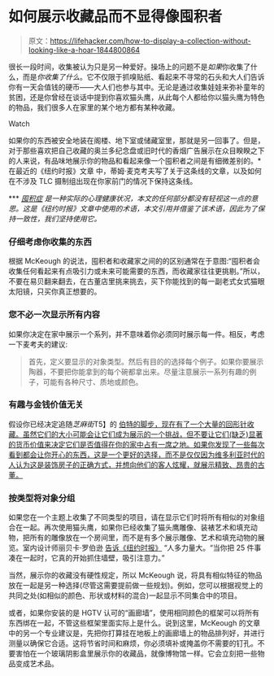 # 如何展示收藏品而不显得像囤积者

> 原文：<https://lifehacker.com/how-to-display-a-collection-without-looking-like-a-hoar-1844800864>

很长一段时间，收集被认为只是另一种爱好。操场上的问题不是*如果*你收集了什么，而是*你收集了什么*。它不仅限于抓嗅贴纸、看起来不寻常的石头和大人们告诉你有一天会值钱的硬币——大人们也参与其中。无论是通过收集娃娃来弥补童年的贫困，还是你曾经在谈话中提到你喜欢猫头鹰，从此每个人都给你以猫头鹰为特色的物品，我们很多人在家里的某个地方都有某种收藏。

Watch

如果你的东西被安全地装在阁楼、地下室或储藏室里，那就是另一回事了。但是，对于那些喜欢把自己收藏的奥兰多纪念盘或旧时代的香烟广告展示在众目睽睽之下的人来说，有品味地展示你的物品和看起来像一个囤积者之间是有细微差别的。*在最近的《纽约时报》文章 中，蒂姆·麦克考夫写了关于这条线的文章，以及如何在不涉及 TLC 摄制组出现在你家前门的情况下保持这条线。

*** [*囤积症*](https://www.mayoclinic.org/diseases-conditions/hoarding-disorder/symptoms-causes/syc-20356056#:~:text=Hoarding%20disorder%20is%20a%20persistent,regardless%20of%20actual%20value%2C%20occurs.) *是一种实际的心理健康状况，本文的任何部分都没有轻视这一点的意思。这是《纽约时报》文章中使用的术语，本文引用并借鉴了该术语，因此为了保持一致性，我们坚持使用它。*

### 仔细考虑你收集的东西

根据 McKeough 的说法，囤积者和收藏家之间的的区别通常在于意图:“囤积者会收集任何看起来有点吸引力或未来可能需要的东西，而收藏家往往更挑剔。”所以，不要在易贝翻来翻去，在古董店里挑来挑去，买下你能找到的每一副老式女式猫眼太阳镜，只买你真正想要的。

### 您不必一次显示所有内容

如果你决定在家中展示一个系列，并不意味着你必须同时展示每一件。相反，考虑一下麦考夫的建议:

> 首先，定义要显示的对象类型。然后有目的的选择每个例子。如果你要展示陶器，不要把你能拿到的每个碗都拿出来。尽量注意展示一系列有趣的例子，可能有各种尺寸、质地或颜色。

### 有趣与金钱价值无关

假设你已经决定追随*芝麻街*T5】的 [伯特的脚步，现在有了一个大量的回形针收藏。虽然它们的大小可能会让它们成为展示的一个挑战，但不要让它们(缺乏)显著的货币价值来决定它们是否值得在你的家中占有一席之地。如果你发现了一些每次看到都会让你开心的东西，这是一个更好的选择，而不是仅仅因为维多利亚时代的人认为这是装饰房子的正确方式，并想向他们的客人炫耀，就展示精致、昂贵的古董。](https://www.youtube.com/watch?v=mE2QegemD-I)

### 按类型将对象分组

如果您在一个主题上收集了不同类型的项目，请在显示它们时将所有相似的对象组合在一起。再次使用猫头鹰，如果你已经收集了猫头鹰雕像、装裱艺术和填充动物，把所有的雕像放在一个房间里，而不是有多个展示雕像、艺术和填充动物的展览。室内设计师丽贝卡·罗伯逊 [告诉《纽约时报》](https://www.nytimes.com/2020/08/18/realestate/how-to-keep-your-collections-from-looking-like-clutter.html) “人多力量大。“当你把 25 件事凑在一起时，它真的开始抓住墙壁，吸引注意力。”

当然，展示你的收藏没有硬性规定，所以 McKeough 说，将具有相似特征的物品放在一起是另一种选择(尽管这需要提前做一些规划)。例如，您可以根据视觉上的共同之处(如相似的颜色、形状或材料的混合)一起显示不同集合中的项目。

或者，如果你安装的是 HGTV 认可的“画廊墙”，使用相同颜色的框架可以将所有东西绑在一起，不管这些框架里面实际上是什么。说到这里，McKeough 的文章中的另一个专业建议是，先把你打算挂在地板上的画廊墙上的物品排列好，并进行测量以确保它合适。这将节省时间和麻烦，你必须填补或掩盖你不需要的钉孔。不要害怕在一个玻璃阴影盒里展示你的收藏品，就像博物馆一样。它会立刻把一些物品变成艺术品。